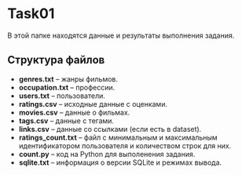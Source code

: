 # Task01

В этой папке находятся данные и результаты выполнения задания.

## Структура файлов

- **genres.txt** – жанры фильмов.
- **occupation.txt** – профессии.
- **users.txt** – пользователи.
- **ratings.csv** – исходные данные с оценками.
- **movies.csv** – данные о фильмах.
- **tags.csv** – данные с тегами.
- **links.csv** – данные со ссылками (если есть в dataset).
- **ratings_count.txt** – файл с минимальным и максимальным идентификатором пользователя и количеством строк для них.
- **count.py** – код на Python для выполенения задания.
- **sqlite.txt** – информация о версии SQLite и режимах вывода.